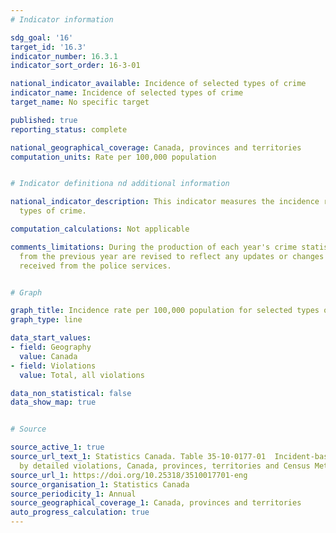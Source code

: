 ```yaml
---
# Indicator information

sdg_goal: '16'
target_id: '16.3'
indicator_number: 16.3.1
indicator_sort_order: 16-3-01

national_indicator_available: Incidence of selected types of crime
indicator_name: Incidence of selected types of crime
target_name: No specific target

published: true
reporting_status: complete

national_geographical_coverage: Canada, provinces and territories
computation_units: Rate per 100,000 population


# Indicator definitiona nd additional information

national_indicator_description: This indicator measures the incidence rate of selected
  types of crime.

computation_calculations: Not applicable

comments_limitations: During the production of each year's crime statistics, data
  from the previous year are revised to reflect any updates or changes that have been
  received from the police services.


# Graph

graph_title: Incidence rate per 100,000 population for selected types of crime
graph_type: line

data_start_values:
- field: Geography
  value: Canada
- field: Violations
  value: Total, all violations

data_non_statistical: false
data_show_map: true


# Source

source_active_1: true
source_url_text_1: Statistics Canada. Table 35-10-0177-01  Incident-based crime statistics,
  by detailed violations, Canada, provinces, territories and Census Metropolitan Areas
source_url_1: https://doi.org/10.25318/3510017701-eng
source_organisation_1: Statistics Canada
source_periodicity_1: Annual
source_geographical_coverage_1: Canada, provinces and territories
auto_progress_calculation: true
---
```

